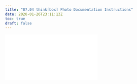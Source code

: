 ```yaml
---
title: "07.04 think[box] Photo Documentation Instructions"
date: 2020-01-26T23:11:13Z
toc: true
draft: false
---
```


![Link to included file content](../../../../photography/thinkbox-photo-documentation-instructions.md)
